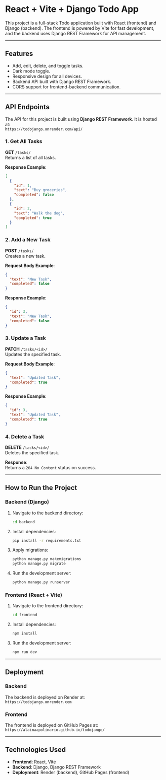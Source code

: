 # React + Vite + Django Todo App

This project is a full-stack Todo application built with React (frontend) and Django (backend). The frontend is powered by Vite for fast development, and the backend uses Django REST Framework for API management.

---

## Features

- Add, edit, delete, and toggle tasks.
- Dark mode toggle.
- Responsive design for all devices.
- Backend API built with Django REST Framework.
- CORS support for frontend-backend communication.

---

## API Endpoints

The API for this project is built using **Django REST Framework**. It is hosted at:  
`https://todojango.onrender.com/api/`

### 1. **Get All Tasks**

**GET** `/tasks/`  
 Returns a list of all tasks.

**Response Example**:

```json
[
  {
    "id": 1,
    "text": "Buy groceries",
    "completed": false
  },
  {
    "id": 2,
    "text": "Walk the dog",
    "completed": true
  }
]
```

### 2. **Add a New Task**

**POST** `/tasks/`  
 Creates a new task.

**Request Body Example**:

```json
{
  "text": "New Task",
  "completed": false
}
```

**Response Example**:

```json
{
  "id": 3,
  "text": "New Task",
  "completed": false
}
```

### 3. **Update a Task**

**PATCH** `/tasks/<id>/`  
 Updates the specified task.

**Request Body Example**:

```json
{
  "text": "Updated Task",
  "completed": true
}
```

**Response Example**:

```json
{
  "id": 3,
  "text": "Updated Task",
  "completed": true
}
```

### 4. **Delete a Task**

**DELETE** `/tasks/<id>/`  
 Deletes the specified task.

**Response**:  
 Returns a `204 No Content` status on success.

---

## How to Run the Project

### Backend (Django)

1. Navigate to the backend directory:
   ```bash
   cd backend
   ```
2. Install dependencies:
   ```bash
   pip install -r requirements.txt
   ```
3. Apply migrations:
   ```bash
   python manage.py makemigrations
   python manage.py migrate
   ```
4. Run the development server:
   ```bash
   python manage.py runserver
   ```

### Frontend (React + Vite)

1. Navigate to the frontend directory:
   ```bash
   cd frontend
   ```
2. Install dependencies:
   ```bash
   npm install
   ```
3. Run the development server:
   ```bash
   npm run dev
   ```

---

## Deployment

### Backend

The backend is deployed on Render at:  
`https://todojango.onrender.com`

### Frontend

The frontend is deployed on GitHub Pages at:  
`https://alainaapolinario.github.io/todojango/`

---

## Technologies Used

- **Frontend**: React, Vite
- **Backend**: Django, Django REST Framework
- **Deployment**: Render (backend), GitHub Pages (frontend)
